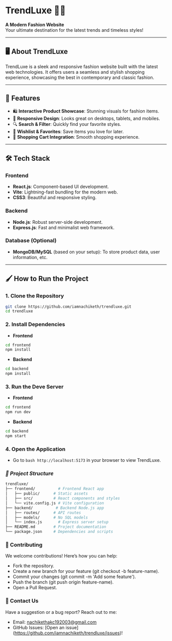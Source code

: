 # TrendLuxe 👗✨  
**A Modern Fashion Website**  
Your ultimate destination for the latest trends and timeless styles!  

---

## 🖥️ **About TrendLuxe**  
TrendLuxe is a sleek and responsive fashion website built with the latest web technologies. It offers users a seamless and stylish shopping experience, showcasing the best in contemporary and classic fashion.

---

## 🚀 **Features**  
- 🛍️ **Interactive Product Showcase**: Stunning visuals for fashion items.  
- 📱 **Responsive Design**: Looks great on desktops, tablets, and mobiles.  
- 🔍 **Search & Filter**: Quickly find your favorite styles.  
- 🌟 **Wishlist & Favorites**: Save items you love for later.  
- 🛒 **Shopping Cart Integration**: Smooth shopping experience.  

---

## 🛠️ **Tech Stack**  
### **Frontend**  
- **React.js**: Component-based UI development.  
- **Vite**: Lightning-fast bundling for the modern web.  
- **CSS3**: Beautiful and responsive styling.  

### **Backend**  
- **Node.js**: Robust server-side development.  
- **Express.js**: Fast and minimalist web framework.  

### **Database (Optional)**  
- **MongoDB/MySQL** (based on your setup): To store product data, user information, etc.  

---

## 🖌️ **How to Run the Project**  

### **1. Clone the Repository**  
```bash
git clone https://github.com/iamnachiketh/trendluxe.git
cd trendluxe
```
### **2. Install Dependencies**

- **Frontend**

```bash
cd frontend
npm install
```

- **Backend**

```bash
cd backend
npm install
```
### **3. Run the Deve Server**

- **Frontend**

```bash
cd frontend
npm run dev
```

- **Backend**

```bash
cd backend
npm start
```
### **4. Open the Application**
- Go to ```bash http://localhost:5173``` in your browser to view TrendLuxe.


### ***📂 Project Structure***

```bash
trendluxe/
├── frontend/          # Frontend React app
│   ├── public/      # Static assets
│   ├── src/         # React components and styles
│   └── vite.config.js # Vite configuration
├── backend/          # Backend Node.js app
│   ├── routes/      # API routes
│   ├── models/      # No SQL models
│   └── index.js       # Express server setup
├── README.md        # Project documentation
└── package.json     # Dependencies and scripts
```

### **🤝 Contributing**

We welcome contributions! Here’s how you can help:

- Fork the repository.
- Create a new branch for your feature (git checkout -b feature-name).
- Commit your changes (git commit -m 'Add some feature').
- Push the branch (git push origin feature-name).
- Open a Pull Request.

### 📧 Contact Us
Have a suggestion or a bug report? Reach out to me:

- Email: nachikethakc192003@gmail.com
- GitHub Issues: [Open an issue] (https://github.com/iamnachiketh/trendluxe/issues)!